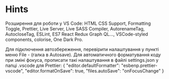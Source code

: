 # Hints

Розширення для роботи у VS Code: 
HTML CSS Support, 
Formatting Toggle, 
Prettier, 
Live Server, 
Live SASS Compiler, 
AutorenameTag, 
AutocloseTag, 
ESLint, 
ES7 React Redux Graph QL..., 
VSCode-styled components, 
colorise, 
One Dark Pro.

Для підключення автозбереження, перевірити налаштування у пункті меню File - (галка в Autosave).
Для автоматичного форматування коду при зміні фокуса, прописати такі налаштування в файлі settings.json у папці .vscode для Prettier:
{
  "editor.defaultFormatter": "esbenp.prettier-vscode",
  "editor.formatOnSave": true,
  "files.autoSave": "onFocusChange"
}

